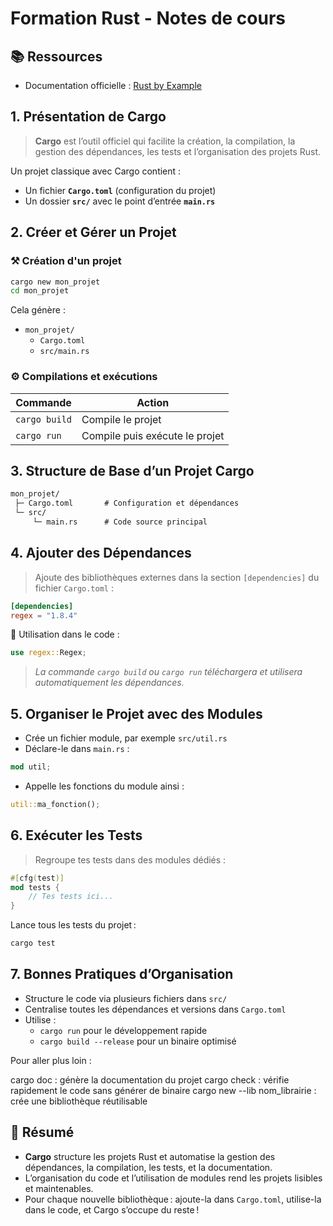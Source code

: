 # Formation Rust - Notes de cours

## 📚 Ressources
- Documentation officielle : [Rust by Example](https://doc.rust-lang.org/rust-by-example/)

## 1. Présentation de **Cargo**

> **Cargo** est l’outil officiel qui facilite la création, la compilation, la gestion des dépendances, les tests et l’organisation des projets Rust.

Un projet classique avec Cargo contient :
- Un fichier **`Cargo.toml`** (configuration du projet)
- Un dossier **`src/`** avec le point d’entrée **`main.rs`**

## 2. Créer et Gérer un Projet

### ⚒️ Création d'un projet

```sh
cargo new mon_projet
cd mon_projet
```
Cela génère :
- `mon_projet/`
  - `Cargo.toml`
  - `src/main.rs`

### ⚙️ Compilations et exécutions

| Commande            | Action                                               |
|---------------------|------------------------------------------------------|
| `cargo build`       | Compile le projet                                    |
| `cargo run`         | Compile puis exécute le projet                       |

## 3. Structure de Base d’un Projet Cargo

```txt
mon_projet/
 ├─ Cargo.toml       # Configuration et dépendances
 └─ src/
     └─ main.rs      # Code source principal
```

## 4. Ajouter des Dépendances

> Ajoute des bibliothèques externes dans la section `[dependencies]` du fichier `Cargo.toml` :

```toml
[dependencies]
regex = "1.8.4"
```

📌 Utilisation dans le code :

```rust
use regex::Regex;
```
> *La commande `cargo build` ou `cargo run` téléchargera et utilisera automatiquement les dépendances.*

## 5. Organiser le Projet avec des Modules

- Crée un fichier module, par exemple `src/util.rs`
- Déclare-le dans `main.rs` :

```rust
mod util;
```

- Appelle les fonctions du module ainsi :

```rust
util::ma_fonction();
```

## 6. Exécuter les Tests

> Regroupe tes tests dans des modules dédiés :

```rust
#[cfg(test)]
mod tests {
    // Tes tests ici...
}
```

Lance tous les tests du projet :

```sh
cargo test
```

## 7. Bonnes Pratiques d’Organisation

- Structure le code via plusieurs fichiers dans `src/`
- Centralise toutes les dépendances et versions dans `Cargo.toml`
- Utilise :
  - `cargo run` pour le développement rapide
  - `cargo build --release` pour un binaire optimisé


Pour aller plus loin :

  cargo doc : génère la documentation du projet
  cargo check : vérifie rapidement le code sans générer de binaire
  cargo new --lib nom_librairie : crée une bibliothèque réutilisable



## 🌟 Résumé

- **Cargo** structure les projets Rust et automatise la gestion des dépendances, la compilation, les tests, et la documentation.
- L’organisation du code et l’utilisation de modules rend les projets lisibles et maintenables.
- Pour chaque nouvelle bibliothèque : ajoute-la dans `Cargo.toml`, utilise-la dans le code, et Cargo s’occupe du reste !























